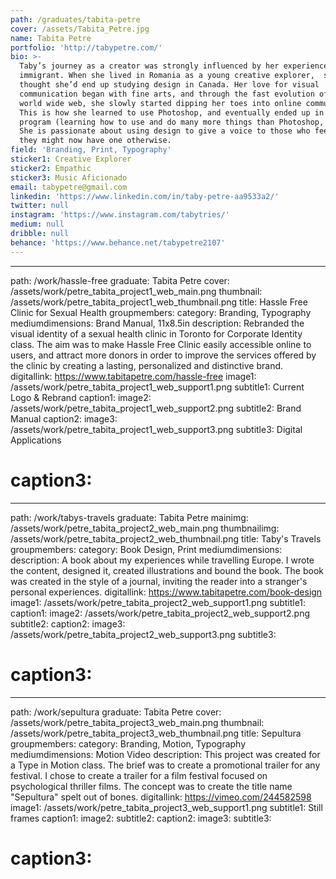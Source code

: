 ```yaml
---
path: /graduates/tabita-petre
cover: /assets/Tabita_Petre.jpg
name: Tabita Petre
portfolio: 'http://tabypetre.com/'
bio: >-
  Taby’s journey as a creator was strongly influenced by her experience as an
  immigrant. When she lived in Romania as a young creative explorer,  she never
  thought she’d end up studying design in Canada. Her love for visual
  communication began with fine arts, and through the fast evolution of the
  world wide web, she slowly started dipping her toes into online communities.
  This is how she learned to use Photoshop, and eventually ended up in the YSDN
  program (learning how to use and do many more things than Photoshop, haha)!
  She is passionate about using design to give a voice to those who feel like
  they might now have one otherwise.
field: 'Branding, Print, Typography'
sticker1: Creative Explorer
sticker2: Empathic
sticker3: Music Aficionado
email: tabypetre@gmail.com
linkedin: 'https://www.linkedin.com/in/taby-petre-aa9533a2/'
twitter: null
instagram: 'https://www.instagram.com/tabytries/'
medium: null
dribble: null
behance: 'https://www.behance.net/tabypetre2107'
---
```


--------------------------------------------------------------------------------

path: /work/hassle-free graduate: Tabita Petre cover: /assets/work/petre_tabita_project1_web_main.png thumbnail: /assets/work/petre_tabita_project1_web_thumbnail.png title: Hassle Free Clinic for Sexual Health groupmembers: category: Branding, Typography mediumdimensions: Brand Manual, 11x8.5in description: Rebranded the visual identity of a sexual health clinic in Toronto for Corporate Identity class. The aim was to make Hassle Free Clinic easily accessible online to users, and attract more donors in order to improve the services offered by the clinic by creating a lasting, personalized and distinctive brand. digitallink: <https://www.tabitapetre.com/hassle-free> image1: /assets/work/petre_tabita_project1_web_support1.png subtitle1: Current Logo & Rebrand caption1: image2: /assets/work/petre_tabita_project1_web_support2.png subtitle2: Brand Manual caption2: image3: /assets/work/petre_tabita_project1_web_support3.png subtitle3: Digital Applications

# caption3:

--------------------------------------------------------------------------------

path: /work/tabys-travels graduate: Tabita Petre mainimg: /assets/work/petre_tabita_project2_web_main.png thumbnailimg: /assets/work/petre_tabita_project2_web_thumbnail.png title: Taby's Travels groupmembers: category: Book Design, Print mediumdimensions: description: A book about my experiences while travelling Europe. I wrote the content, designed it, created illustrations and bound the book. The book was created in the style of a journal, inviting the reader into a stranger's personal experiences. digitallink: <https://www.tabitapetre.com/book-design> image1: /assets/work/petre_tabita_project2_web_support1.png subtitle1: caption1: image2: /assets/work/petre_tabita_project2_web_support2.png subtitle2: caption2: image3: /assets/work/petre_tabita_project2_web_support3.png subtitle3:

# caption3:

--------------------------------------------------------------------------------

path: /work/sepultura graduate: Tabita Petre cover: /assets/work/petre_tabita_project3_web_main.png thumbnail: /assets/work/petre_tabita_project3_web_thumbnail.png title: Sepultura groupmembers: category: Branding, Motion, Typography mediumdimensions: Motion Video description: This project was created for a Type in Motion class. The brief was to create a promotional trailer for any festival. I chose to create a trailer for a film festival focused on psychological thriller films. The concept was to create the title name "Sepultura" spelt out of bones. digitallink: <https://vimeo.com/244582598> image1: /assets/work/petre_tabita_project3_web_support1.png subtitle1: Still frames caption1: image2: subtitle2: caption2: image3: subtitle3:

# caption3:
